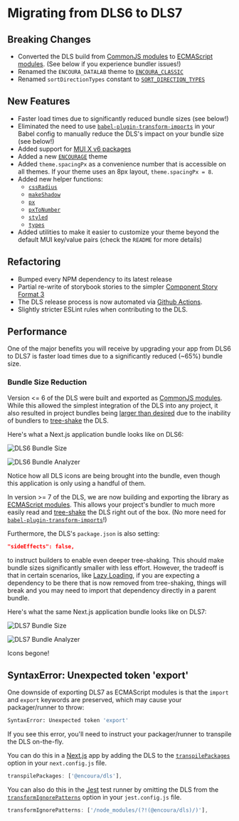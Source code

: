 # Migrating from DLS6 to DLS7

## Breaking Changes

- Converted the DLS build from
  [CommonJS modules](https://nodejs.org/api/modules.html#modules-commonjs-modules)
  to
  [ECMAScript modules](https://nodejs.org/api/esm.html#modules-ecmascript-modules).
  (See below if you experience bundler issues!)
- Renamed the `ENCOURA_DATALAB` theme to
  [`ENCOURA_CLASSIC`](https://github.com/act-org/dls/tree/main/src/styles/themeEncouraClassic)
- Renamed `sortDirectionTypes` constant to
  [`SORT_DIRECTION_TYPES`](https://github.com/act-org/dls/blob/main/src/constants/SORT_DIRECTION_TYPES.ts)

## New Features

- Faster load times due to significantly reduced bundle sizes (see below!)
- Eliminated the need to use
  [`babel-plugin-transform-imports`](https://www.npmjs.com/package/babel-plugin-transform-imports)
  in your Babel config to manually reduce the DLS's impact on your bundle size
  (see below!)
- Added support for [MUI X v6 packages](https://mui.com/blog/mui-x-v6/)
- Added a new
  [`ENCOURAGE`](https://github.com/act-org/dls/tree/main/src/styles/themeEncourage)
  theme
- Added `theme.spacingPx` as a convenience number that is accessible on all
  themes. If your theme uses an 8px layout, `theme.spacingPx = 8`.
- Added new helper functions:
  - [`cssRadius`](https://github.com/act-org/dls/blob/main/src/helpers/cssRadius.ts)
  - [`makeShadow`](https://github.com/act-org/dls/blob/main/src/helpers/makeShadow.ts)
  - [`px`](https://github.com/act-org/dls/blob/main/src/helpers/px.ts)
  - [`pxToNumber`](https://github.com/act-org/dls/blob/main/src/helpers/pxToNumber.ts)
  - [`styled`](https://github.com/act-org/dls/blob/main/src/helpers/styled.ts)
  - [`types`](https://github.com/act-org/dls/blob/main/src/helpers/types.ts)
- Added utilities to make it easier to customize your theme beyond the default
  MUI key/value pairs (check the `README` for more details)

## Refactoring

- Bumped every NPM dependency to its latest release
- Partial re-write of storybook stories to the simpler
  [Component Story Format 3](https://storybook.js.org/blog/storybook-csf3-is-here/)
- The DLS release process is now automated via
  [Github Actions](https://github.com/act-org/dls/actions).
- Slightly stricter ESLint rules when contributing to the DLS.

## Performance

One of the major benefits you will receive by upgrading your app from DLS6
to DLS7 is faster load times due to a significantly reduced (~65%) bundle size.

### Bundle Size Reduction

Version <= 6 of the DLS were built and exported as
[CommonJS modules](https://nodejs.org/api/modules.html#modules-commonjs-modules).
While this allowed the simplest integration of the DLS into any
project, it also resulted in project bundles being
[larger than desired](https://web.dev/commonjs-larger-bundles/) due to
the inability of bundlers to
[tree-shake](https://www.smashingmagazine.com/2021/05/tree-shaking-reference-guide/)
the DLS.

Here's what a Next.js application bundle looks like on DLS6:

![DLS6 Bundle Size](https://user-images.githubusercontent.com/4974609/225627645-5ae03d9e-2901-4521-bb80-11b452505341.png)

![DLS6 Bundle Analyzer](https://user-images.githubusercontent.com/4974609/225627688-08fbd0e4-7ff5-4e51-bb16-a77a726828e9.png)

Notice how all DLS icons are being brought into the bundle, even though
this application is only using a handful of them.

In version >= 7 of the DLS, we are now building and exporting the library as
[ECMAScript modules](https://nodejs.org/api/esm.html#modules-ecmascript-modules).
This allows your project's bundler to much more easily read and
[tree-shake](https://www.smashingmagazine.com/2021/05/tree-shaking-reference-guide/)
the DLS right out of the box. (No more need for
[`babel-plugin-transform-imports`](https://www.npmjs.com/package/babel-plugin-transform-imports)!)

Furthermore, the DLS's `package.json` is also setting:

```json
"sideEffects": false,
```

to instruct builders to enable even deeper tree-shaking. This should make
bundle sizes significantly smaller with less effort. However, the tradeoff
is that in certain scenarios, like
[Lazy Loading](https://nextjs.org/docs/advanced-features/dynamic-import),
if you are expecting a dependency to be there that is now removed from
tree-shaking, things will break and you may need to import that dependency
directly in a parent bundle.

Here's what the same Next.js application bundle looks like on DLS7:

![DLS7 Bundle Size](https://user-images.githubusercontent.com/4974609/225627726-148969c3-abc4-4a17-a5b1-9a697e8feb36.png)

![DLS7 Bundle Analyzer](https://user-images.githubusercontent.com/4974609/225627746-8692ca34-3413-42cd-aec9-7ca688cfcbee.png)

Icons begone!

## SyntaxError: Unexpected token 'export'

One downside of exporting DLS7 as ECMAScript modules is that the `import` and
`export` keywords are preserved, which may cause your packager/runner to throw:

```sh
SyntaxError: Unexpected token 'export'
```

If you see this error, you'll need to instruct your packager/runner to transpile
the DLS on-the-fly.

You can do this in a [Next.js](https://nextjs.org/) app by adding the DLS to the
[`transpilePackages`](https://beta.nextjs.org/docs/api-reference/next.config.js#transpilepackages)
option in your `next.config.js` file.

```js
transpilePackages: ['@encoura/dls'],
```

You can also do this in the [Jest](https://jestjs.io/) test runner by omitting
the DLS from the
[`transformIgnorePatterns`](https://jestjs.io/docs/tutorial-react-native#transformignorepatterns-customization)
option in your `jest.config.js` file.

```js
transformIgnorePatterns: ['/node_modules/(?!(@encoura/dls)/)'],
```
